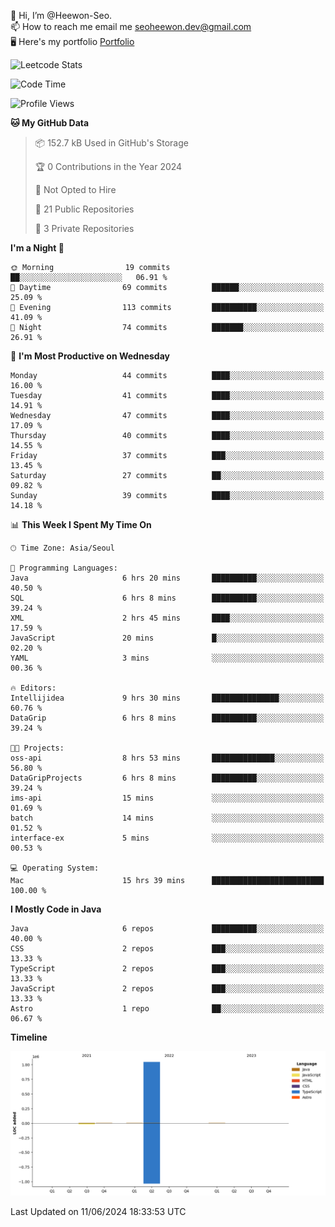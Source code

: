 👋 Hi, I’m @Heewon-Seo.  
📫 How to reach me email me seoheewon.dev@gmail.com   
🖥 Here's my portfolio [Portfolio](https://haileynotes.notion.site/HEEWON-SEO-f98fe97412ee4a6a94fd24fe6832f84c)

![Leetcode Stats](https://leetcode.card.workers.dev/?username=Heewon-Seo)

 <!--START_SECTION:waka-->
![Code Time](http://img.shields.io/badge/Code%20Time-1%2C161%20hrs%2027%20mins-blue)

![Profile Views](http://img.shields.io/badge/Profile%20Views-0-blue)

**🐱 My GitHub Data** 

> 📦 152.7 kB Used in GitHub's Storage 
 > 
> 🏆 0 Contributions in the Year 2024
 > 
> 🚫 Not Opted to Hire
 > 
> 📜 21 Public Repositories 
 > 
> 🔑 3 Private Repositories 
 > 
**I'm a Night 🦉** 

```text
🌞 Morning                19 commits          ██░░░░░░░░░░░░░░░░░░░░░░░   06.91 % 
🌆 Daytime                69 commits          ██████░░░░░░░░░░░░░░░░░░░   25.09 % 
🌃 Evening                113 commits         ██████████░░░░░░░░░░░░░░░   41.09 % 
🌙 Night                  74 commits          ███████░░░░░░░░░░░░░░░░░░   26.91 % 
```
📅 **I'm Most Productive on Wednesday** 

```text
Monday                   44 commits          ████░░░░░░░░░░░░░░░░░░░░░   16.00 % 
Tuesday                  41 commits          ████░░░░░░░░░░░░░░░░░░░░░   14.91 % 
Wednesday                47 commits          ████░░░░░░░░░░░░░░░░░░░░░   17.09 % 
Thursday                 40 commits          ████░░░░░░░░░░░░░░░░░░░░░   14.55 % 
Friday                   37 commits          ███░░░░░░░░░░░░░░░░░░░░░░   13.45 % 
Saturday                 27 commits          ██░░░░░░░░░░░░░░░░░░░░░░░   09.82 % 
Sunday                   39 commits          ████░░░░░░░░░░░░░░░░░░░░░   14.18 % 
```


📊 **This Week I Spent My Time On** 

```text
🕑︎ Time Zone: Asia/Seoul

💬 Programming Languages: 
Java                     6 hrs 20 mins       ██████████░░░░░░░░░░░░░░░   40.50 % 
SQL                      6 hrs 8 mins        ██████████░░░░░░░░░░░░░░░   39.24 % 
XML                      2 hrs 45 mins       ████░░░░░░░░░░░░░░░░░░░░░   17.59 % 
JavaScript               20 mins             █░░░░░░░░░░░░░░░░░░░░░░░░   02.20 % 
YAML                     3 mins              ░░░░░░░░░░░░░░░░░░░░░░░░░   00.36 % 

🔥 Editors: 
Intellijidea             9 hrs 30 mins       ███████████████░░░░░░░░░░   60.76 % 
DataGrip                 6 hrs 8 mins        ██████████░░░░░░░░░░░░░░░   39.24 % 

🐱‍💻 Projects: 
oss-api                  8 hrs 53 mins       ██████████████░░░░░░░░░░░   56.80 % 
DataGripProjects         6 hrs 8 mins        ██████████░░░░░░░░░░░░░░░   39.24 % 
ims-api                  15 mins             ░░░░░░░░░░░░░░░░░░░░░░░░░   01.69 % 
batch                    14 mins             ░░░░░░░░░░░░░░░░░░░░░░░░░   01.52 % 
interface-ex             5 mins              ░░░░░░░░░░░░░░░░░░░░░░░░░   00.53 % 

💻 Operating System: 
Mac                      15 hrs 39 mins      █████████████████████████   100.00 % 
```

**I Mostly Code in Java** 

```text
Java                     6 repos             ██████████░░░░░░░░░░░░░░░   40.00 % 
CSS                      2 repos             ███░░░░░░░░░░░░░░░░░░░░░░   13.33 % 
TypeScript               2 repos             ███░░░░░░░░░░░░░░░░░░░░░░   13.33 % 
JavaScript               2 repos             ███░░░░░░░░░░░░░░░░░░░░░░   13.33 % 
Astro                    1 repo              ██░░░░░░░░░░░░░░░░░░░░░░░   06.67 % 
```



**Timeline**

![Lines of Code chart](https://raw.githubusercontent.com/Heewon-Seo/Heewon-Seo/main/assets/bar_graph.png)


 Last Updated on 11/06/2024 18:33:53 UTC
<!--END_SECTION:waka-->

